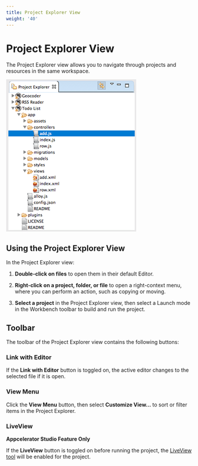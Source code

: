```yaml
---
title: Project Explorer View
weight: '40'
---
```


# Project Explorer View

The Project Explorer view allows you to navigate through projects and resources in the same workspace.

![ProjectExplorerView](./ProjectExplorerView.png)

## Using the Project Explorer View

In the Project Explorer view:

1. **Double-click on files** to open them in their default Editor.

2. **Right-click on a project, folder, or file** to open a right-context menu, where you can perform an action, such as copying or moving.

3. **Select a project** in the Project Explorer view, then select a Launch mode in the Workbench toolbar to build and run the project.

## Toolbar

The toolbar of the Project Explorer view contains the following buttons:

### Link with Editor

If the **Link with Editor** button is toggled on, the active editor changes to the selected file if it is open.

### View Menu

Click the **View Menu** button, then select **Customize View...** to sort or filter items in the Project Explorer.

### LiveView

**Appcelerator Studio Feature Only**

If the **LiveView** button is toggled on before running the project, the [LiveView tool](/guide/Axway_Appcelerator_Studio/Axway_Appcelerator_Studio_Guide/Titanium_Development/LiveView/) will be enabled for the project.
